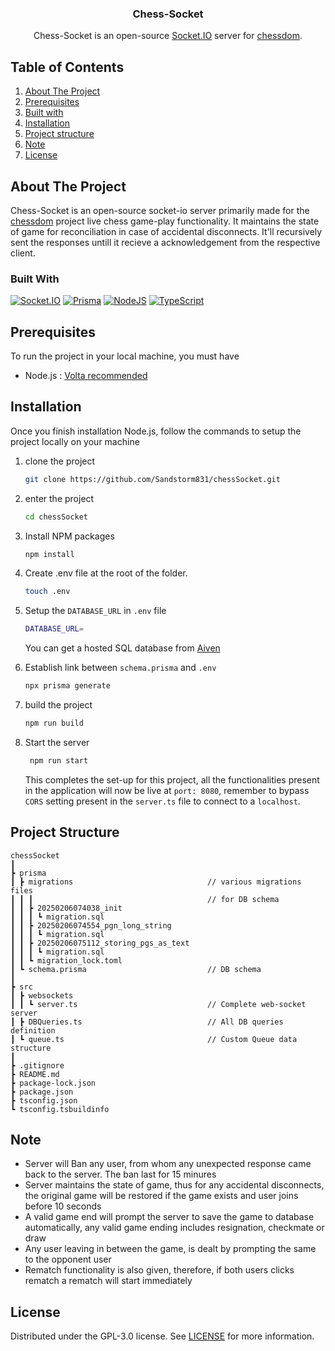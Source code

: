 <div align="center">
<h3 align="center">Chess-Socket</h3>

  <p align="center">
    Chess-Socket is an open-source <a href="https://socket.io">Socket.IO</a> server for <a href="https://github.com/sandstorm831/chessdom">chessdom</a>.
    <br />
  </p>
</div>

<!-- TABLE OF CONTENTS -->

## Table of Contents

  <ol>
    <li><a href="#about-the-project">About The Project</a></li>
    <li><a href="#prerequisites">Prerequisites</a></li>
    <li><a href="#built-with">Built with</a></li>
    <li><a href="#installation">Installation</a></li>
    <li><a href="#project-structure">Project structure</a></li>
    <li><a href="#note">Note</a></li>
    <li><a href="#license">License</a></li>
  </ol>

<!-- ABOUT THE PROJECT -->

## About The Project

Chess-Socket is an open-source socket-io server primarily made for the [chessdom](https://github.com/sandstorm831/chessdom) project live chess game-play functionality. It maintains the state of game for reconciliation in case of accidental disconnects. It'll recursively sent the responses untill it recieve a acknowledgement from the respective client.

### Built With

[![Socket.IO][Socket.io]][Socket-url]
[![Prisma][prisma]][prisma-url]
[![NodeJS][nodejs]][nodejs-url]
[![TypeScript][typescript]][typescript-url]

## Prerequisites

To run the project in your local machine, you must have

- Node.js : [Volta recommended](https://volta.sh/)

## Installation

Once you finish installation Node.js, follow the commands to setup the project locally on your machine

1. clone the project
   ```sh
   git clone https://github.com/Sandstorm831/chessSocket.git
   ```
2. enter the project
   ```sh
   cd chessSocket
   ```
3. Install NPM packages
   ```sh
   npm install
   ```
4. Create .env file at the root of the folder.

   ```sh
   touch .env
   ```

5. Setup the `DATABASE_URL` in `.env` file

   ```sh
   DATABASE_URL=
   ```

   You can get a hosted SQL database from [Aiven](https://aiven.io/)
   <br/>

6. Establish link between `schema.prisma` and `.env`

   ```sh
   npx prisma generate
   ```

7. build the project

   ```sh
   npm run build
   ```

8. Start the server
   ```sh
    npm run start
   ```
   This completes the set-up for this project, all the functionalities present in the application will now be live at `port: 8080`, remember to bypass `CORS` setting present in the `server.ts` file to connect to a `localhost`.

<!-- LICENSE -->

## Project Structure

```
chessSocket
┃
┣ prisma
┃ ┣ migrations                              // various migrations files
┃ ┃ ┃                                       // for DB schema
┃ ┃ ┣ 20250206074038_init
┃ ┃ ┃ ┗ migration.sql
┃ ┃ ┣ 20250206074554_pgn_long_string
┃ ┃ ┃ ┗ migration.sql
┃ ┃ ┣ 20250206075112_storing_pgs_as_text
┃ ┃ ┃ ┗ migration.sql
┃ ┃ ┗ migration_lock.toml
┃ ┗ schema.prisma                           // DB schema
┃
┣ src
┃ ┣ websockets
┃ ┃ ┗ server.ts                             // Complete web-socket server
┃ ┣ DBQueries.ts                            // All DB queries definition
┃ ┗ queue.ts                                // Custom Queue data structure
┃
┣ .gitignore
┣ README.md
┣ package-lock.json
┣ package.json
┣ tsconfig.json
┗ tsconfig.tsbuildinfo
```

## Note

<ul>
<li>Server will Ban any user, from whom any unexpected response came back to the server. The ban last for 15 minures</li>

<li>Server maintains the state of game, thus for any accidental disconnects, the original game will be restored if the game exists and user joins before 10 seconds</li>

<li>A valid game end will prompt the server to save the game to database automatically, any valid game ending includes resignation, checkmate or draw</li>

<li>Any user leaving in between the game, is dealt by prompting the same to the opponent user</li>

<li>Rematch functionality is also given, therefore, if both users clicks rematch a rematch will start immediately</li>
</ul>

## License

Distributed under the GPL-3.0 license. See [LICENSE](./LICENSE) for more information.

[Socket.io]: https://img.shields.io/badge/Socket.io-black?style=for-the-badge&logo=socket.io&badgeColor=010101
[Socket-url]: https://socket.io/
[Socket-url]: https://socket.io/
[prisma]: https://img.shields.io/badge/Prisma-3982CE?style=for-the-badge&logo=Prisma&logoColor=white
[prisma-url]: https://www.prisma.io/
[nodejs]: https://img.shields.io/badge/node.js-6DA55F?style=for-the-badge&logo=node.js&logoColor=white
[nodejs-url]: https://nodejs.org/en
[typescript]: https://img.shields.io/badge/typescript-%23007ACC.svg?style=for-the-badge&logo=typescript&logoColor=white
[typescript-url]: https://www.typescriptlang.org/
